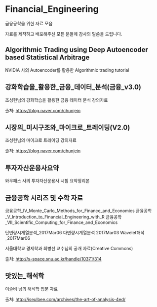 # Financial_Engineering
금융공학을 위한 자료 모음

자료를 제작하고 배포해주신 모든 분들께 감사의 말씀을 드립니다.

## Algorithmic Trading using Deep Autoencoder based Statistical Arbitrage
NVIDIA 사의 Autoencoder를 활용한 Algorithmic trading tutorial

## 강화학습을_활용한_금융_데이터_분석(금융_v3.0)
조성현님의 강화학습을 활용한 금융 데이터 분석 강의자료

출처: https://blog.naver.com/chunjein

## 시장의_미시구조와_마이크로_트레이딩(V2.0)
조성현님의 마이크로 트레이딩 강의자료

출처: https://blog.naver.com/chunjein

## 투자자산운용사요약
와우패스 사의 투자자산운용사 시험 요약정리본

## 금융공학 시리즈 및 수학 자료
금융공학_IV_Monte_Carlo_Methods_for_Finance_and_Economics
금융공학_V_Introduction_to_Financial_Engineering_with_R
금융공학_VII_Scientific_Computing_for_Finance_and_Economics

단변량시계열분석_2017Mar06
다변량시계열분석 2017Mar03
Wavelet해석_2017Mar06

서울대학교 경제학과 최병선 교수님의 공개 자료(Creative Commons)

출처: http://s-space.snu.ac.kr/handle/10371/314

## 맛있는_해석학
이슬비 님의 해석학 입문 자료

출처: http://iseulbee.com/archives/the-art-of-analysis-4ed/
